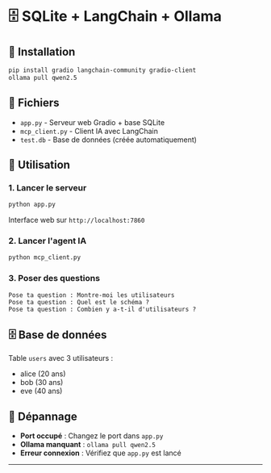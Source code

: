 # 🗄️ SQLite + LangChain + Ollama

## 🚀 Installation

```bash
pip install gradio langchain-community gradio-client
ollama pull qwen2.5
```

## 📁 Fichiers

- `app.py` - Serveur web Gradio + base SQLite
- `mcp_client.py` - Client IA avec LangChain  
- `test.db` - Base de données (créée automatiquement)

## 🎯 Utilisation

### 1. Lancer le serveur
```bash
python app.py
```
Interface web sur `http://localhost:7860`

### 2. Lancer l'agent IA
```bash
python mcp_client.py
```

### 3. Poser des questions
```
Pose ta question : Montre-moi les utilisateurs
Pose ta question : Quel est le schéma ?
Pose ta question : Combien y a-t-il d'utilisateurs ?
```

## 🗄️ Base de données

Table `users` avec 3 utilisateurs :
- alice (20 ans)
- bob (30 ans)  
- eve (40 ans)

## 🔧 Dépannage

- **Port occupé** : Changez le port dans `app.py`
- **Ollama manquant** : `ollama pull qwen2.5`
- **Erreur connexion** : Vérifiez que `app.py` est lancé

---

